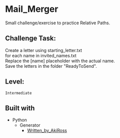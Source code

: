 # Mail_Merger

Small challenge/exercise to practice Relative Paths.

## Challenge Task:

Create  a letter using starting_letter.txt  
for each name in invited_names.txt  
Replace the [name] placeholder with the actual name.  
Save the letters in the folder "ReadyToSend".  
    
## Level:
    Intermediate

## Built with
* Python
    - Generator
        - [Written_by_AkiRoss](https://stackoverflow.com/questions/4664850/how-to-find-all-occurrences-of-a-substring/#34445090)
